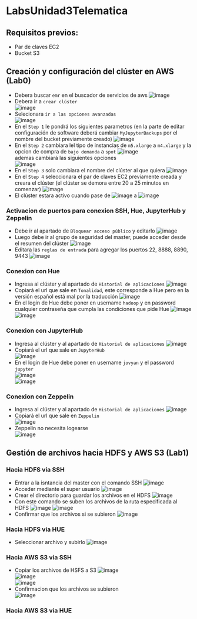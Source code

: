 # LabsUnidad3Telematica
## Requisitos previos:  
* Par de claves EC2
* Bucket S3 
## Creación y configuración del clúster en AWS (Lab0)   
* Debera buscar `emr` en el buscador de servicios de aws
![image](https://user-images.githubusercontent.com/53051430/170846916-6a48d51f-05c8-4ab9-96cc-667a3248f995.png)
* Debera ir a `crear clúster`  
![image](https://user-images.githubusercontent.com/53051430/170846981-ffcbc360-ce4c-4fe1-b788-b4c30be50180.png)
* Selecionara `ir a las opciones avanzadas`  
![image](https://user-images.githubusercontent.com/53051430/170847017-da4a97ce-90c4-4192-aeca-851b303846fb.png)
* En el `Step 1` le pondrá los siguientes parametros (en la parte de editar configuración de software deberá cambiar `MyJupyterBackups` por el nombre del bucket previamente creado)
![image](https://user-images.githubusercontent.com/53051430/170847100-7698539f-7ed7-43e3-a1d9-fe54e3150cdf.png)
* En el `Step 2` cambiara lel tipo de instancias de `m5.xlarge` a `m4.xlarge` y la opcion de compra de `bajo demanda` a `spot`
![image](https://user-images.githubusercontent.com/53051430/170847291-fe522389-f9f7-4e5a-869d-c2b8b97ae4ac.png)  
ademas cambiará las siguientes opciones  
![image](https://user-images.githubusercontent.com/53051430/170847366-0209f337-44ef-4859-85cb-b75a16cc55dd.png)
* En el `Step 3` solo cambiara el nombre del clúster al que quiera
![image](https://user-images.githubusercontent.com/53051430/170847392-7b853bf7-6ee0-473a-9e68-c34b6afef816.png)
* En el `Step 4` seleccionara el par de claves EC2 previamente creada y creara el clúster (el clúster se demora entre 20 a 25 minutos en comenzar)
![image](https://user-images.githubusercontent.com/53051430/170847440-63bfa150-724f-46d9-ae62-888c925d359e.png)
* El clúster estara activo cuando pase de
![image](https://user-images.githubusercontent.com/53051430/170847505-1dd20bb2-466c-43c8-9c7a-a7f1771589d6.png)
a
![image](https://user-images.githubusercontent.com/53051430/170847513-92a39a14-aedf-43ce-8309-223ba729ca0b.png)  
### Activacion de puertos para conexion SSH, Hue, JupyterHub y Zeppelin  
* Debe ir al apartado de `Bloquear acceso público` y editarlo
![image](https://user-images.githubusercontent.com/53051430/170847595-b8cb337f-dce1-404d-937c-1b62c09f5dcd.png)  
* Luego debe ir al grupo de seguridad del master, puede acceder desde el resumen del clúster
![image](https://user-images.githubusercontent.com/53051430/170847638-9cc2383f-243e-461b-ba49-ce10cb976c86.png)
* Editara las `reglas de entrada` para agregar los puertos 22, 8888, 8890, 9443
![image](https://user-images.githubusercontent.com/53051430/170847680-bdeaee2d-8d06-41cf-9552-76762342ed7f.png)  
### Conexion con Hue  
* Ingresa al clúster y al apartado de `Historial de aplicaciones`
![image](https://user-images.githubusercontent.com/53051430/170847757-750252be-8f50-48ec-a92d-d618554c6cc4.png)  
* Copiará el url que sale en `Tonalidad`, este corresponde a Hue pero en la versión español está mal por la traducción
![image](https://user-images.githubusercontent.com/53051430/170847817-12a7b7e1-95b5-42a9-b558-360f9386ef17.png)
* En el login de Hue debe poner en username `hadoop` y en password cualquier contraseña que cumpla las condiciones que pide Hue
![image](https://user-images.githubusercontent.com/53051430/170848024-90661a6d-66ca-41a7-8b8d-91fabaa54097.png)  
![image](https://user-images.githubusercontent.com/53051430/170848044-391bf2f4-b708-4983-ba3d-db683ccbe891.png)  
### Conexion con JupyterHub  
* Ingresa al clúster y al apartado de `Historial de aplicaciones`
![image](https://user-images.githubusercontent.com/53051430/170847757-750252be-8f50-48ec-a92d-d618554c6cc4.png)  
* Copiará el url que sale en `JupyterHub`  
![image](https://user-images.githubusercontent.com/53051430/170847849-b8f5d110-7666-48df-9b10-56e38d017f52.png)
* En el login de Hue debe poner en username `jovyan` y el password `jupyter`  
![image](https://user-images.githubusercontent.com/53051430/170847978-13c8766a-2f08-482a-b633-8b29ae422fb0.png)  
![image](https://user-images.githubusercontent.com/53051430/170848628-4f7516d2-272e-4c3d-9803-6f551569d76a.png)
### Conexion con Zeppelin  
* Ingresa al clúster y al apartado de `Historial de aplicaciones`
![image](https://user-images.githubusercontent.com/53051430/170847757-750252be-8f50-48ec-a92d-d618554c6cc4.png)  
* Copiará el url que sale en `Zeppelin`  
![image](https://user-images.githubusercontent.com/53051430/170847858-caffa226-4d85-42a7-b57c-4873e56c55a3.png)  
* Zeppelin no necesita logearse  
![image](https://user-images.githubusercontent.com/53051430/170848013-5a5272ae-337c-4722-836e-9e7ee8843989.png)  
## Gestión de archivos hacia HDFS y AWS S3 (Lab1)  
### Hacia HDFS via SSH  
* Entrar a la isntancia del master con el comando SSH
![image](https://user-images.githubusercontent.com/53051430/170850389-3c2f7fb1-181e-47b4-9c02-3073f52375b5.png)
* Acceder mediante el super usuario
![image](https://user-images.githubusercontent.com/53051430/170850392-cb8c9467-c44a-48f3-9279-ef8c97ef547a.png)
* Crear el directorio  para guardar los archivos en el HDFS
![image](https://user-images.githubusercontent.com/53051430/170850394-f310a46e-8a8c-4d8b-ae64-0859b65e40a7.png)
* Con este comando se suben los archivos de la ruta especificada al HDFS
![image](https://user-images.githubusercontent.com/53051430/170850402-81b9873f-58d2-4682-b766-5f63f49ca69c.png)
![image](https://user-images.githubusercontent.com/53051430/170850410-4a6f0abb-529b-41e0-9ccb-9d069809588a.png)
* Confirmar que los archivos si se subieron
![image](https://user-images.githubusercontent.com/53051430/170850411-ca6f3061-e9f9-4c56-b2bd-c81a77ae18fa.png)  
### Hacia HDFS via HUE  
* Seleccionar archivo y subirlo
![image](https://user-images.githubusercontent.com/53051430/170850893-33db6aca-8032-4284-9cc8-e6f0cf9871a3.png)
### Hacia AWS S3 via SSH  
* Copiar los archivos de HSFS a S3
![image](https://user-images.githubusercontent.com/53051430/170851154-e9ce5411-64d0-4492-b4b4-8132402cc486.png)  
![image](https://user-images.githubusercontent.com/53051430/170851170-1d839453-c4b2-48f3-b33b-99c17848c526.png)  
![image](https://user-images.githubusercontent.com/53051430/170851171-59562842-244e-4266-ab6c-3dc32f1c2c74.png)  
* Confirmacion que los archivos se subieron  
![image](https://user-images.githubusercontent.com/53051430/170851200-53bf34b3-0ac7-4bc4-8246-15a8450e4106.png)  
### Hacia AWS S3 via HUE  



